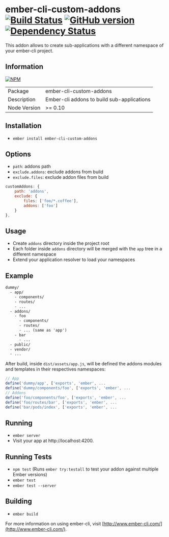 # ember-cli-custom-addons [![Build Status](https://travis-ci.org/BBVAEngineering/ember-cli-custom-addons.svg?branch=master)](https://travis-ci.org/BBVAEngineering/ember-cli-custom-addons) [![GitHub version](https://badge.fury.io/gh/BBVAEngineering%2Fember-cli-custom-addons.svg)](https://badge.fury.io/gh/BBVAEngineering%2Fember-cli-custom-addons) [![Dependency Status](https://david-dm.org/BBVAEngineering/ember-cli-custom-addons.svg)](https://david-dm.org/BBVAEngineering/ember-cli-custom-addons)

This addon allows to create sub-applications with a different namespace of your ember-cli project.

## Information

[![NPM](https://nodei.co/npm/ember-cli-custom-addons.png?downloads=true&downloadRank=true)](https://nodei.co/npm/ember-cli-custom-addons/)

<table>
<tr>
<td>Package</td><td>ember-cli-custom-addons</td>
</tr>
<tr>
<td>Description</td>
<td>Ember-cli addons to build sub-applications</td>
</tr>
<tr>
<td>Node Version</td>
<td>>= 0.10</td>
</tr>
</table>

## Installation

* `ember install ember-cli-custom-addons`

## Options

* `path`: addons path
* `exclude.addons`: exclude addons from build
* `exclude.files`: exclude addon files from build

```javascript
customAddons: {
    path: 'addons',
    exclude: {
        files: ['foo/*.coffee'],
        addons: ['foo']
    }
},
```
    

## Usage

* Create `addons` directory inside the project root
* Each folder inside `addons` directory will be merged with the `app` tree in a different namespace
* Extend your application resolver to load your namespaces

## Example

```html
dummy/
  - app/
    - components/
    - routes/
    - ...
  - addons/
    - foo
      - components/
      - routes/
      - ... (same as 'app')
    - bar
      - ...
  - public/
  - vendor/
  - ...
```
After build, inside `dist/assets/app.js`, will be defined the addons modules and templates in their respectives namespaces:

```js
// App
define('dummy/app', ['exports', 'ember', ...
define('dummy/components/foo', ['exports', 'ember', ...
// Addons
define('foo/components/foo', ['exports', 'ember', ...
define('foo/routes/bar', ['exports', 'ember', ...
define('bar/pods/index', ['exports', 'ember', ...
```


## Running

* `ember server`
* Visit your app at http://localhost:4200.

## Running Tests

* `npm test` (Runs `ember try:testall` to test your addon against multiple Ember versions)
* `ember test`
* `ember test --server`

## Building

* `ember build`

For more information on using ember-cli, visit [http://www.ember-cli.com/](http://www.ember-cli.com/).
